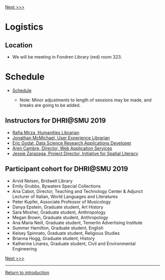 [Next >>>](Slack.md)  

# Logistics

## Location

* We will be meeting in Fondren Library (red) room 323.   

# Schedule

 * [Schedule](https://github.com/DHRISMU/intro/blob/master/DHRIschedule.pdf)

    * Note: Minor adjustments to length of sessions may be made, and breaks are going to be added.
 
## Instructors for DHRI@SMU 2019
* [Rafia Mirza, Humanities Librarian](http://guides.smu.edu/prf.php?account_id=142826)
* [Jonathan McMichael, User Experience Librarian](http://guides.smu.edu/prf.php?account_id=104877)
* [Eric Godat, Data Science Research Applications Developer](https://www.smu.edu/OIT/research)
* [Aren Cambre, Director, Web Application Services](https://www.smu.edu/OIT/research)
* [Jessie Zarazaga, Project Director, Initiative for Spatial Literacy](https://www.smu.edu/libraries/fondren/services/gis)

## Participant cohort for DHRI@SMU 2019
* Arvid Nelsen, Bridwell Library
* Emily Grubbs, Bywaters Special Collections 
* Aria Cabot, Director, Teaching and Technology Center & Adjunct Lecturer of Italian, World Languages and Literatures
* Peter	Kupfer, Associate Professor of Musicology
* Danya Epstein, Graduate student, Art History	
* Sara Mosher, Graduate student, Anthropology
* Megan Brown, Graduate student, Anthropology	
* Ana Maria Neill, Graduate student, Temerlin Advertising Institute	
* Summer Hamilton, Graduate student, English
* Kelsey Spinnato, Graduate student, Religious Studies
* Brianna Hogg, Graduate student, History
* Katherine Linares, Graduate student, Civil and Environmental Engineering				 


[Next >>>](Slack.md)  

-----
[Return to introduction](https://github.com/DHRISMU/intro)

